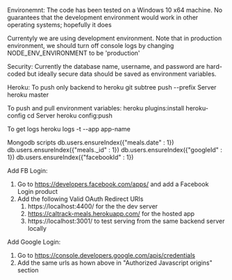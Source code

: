 
Environemnt:
The code has been tested on a Windows 10 x64 machine. No guarantees that the development environment would work in other operating systems; hopefully it does

Currentyly we are using development environment. Note that in production environment, we should turn off console logs by changing
NODE_ENV_ENVIRONMENT to be 'production'


Security:
Currently the database name, username, and password are hard-coded but ideally secure data should be saved as environment variables.


Heroku:
To push only backend to heroku
git subtree push --prefix Server heroku master

To push and pull environment variables: 
heroku plugins:install heroku-config
cd Server
heroku config:push

To get logs 
heroku logs -t --app app-name

Mongodb scripts
db.users.ensureIndex({"meals.date" : 1})
db.users.ensureIndex({"meals._id" : 1})
db.users.ensureIndex({"googleId" : 1})
db.users.ensureIndex({"facebookId" : 1})


Add FB Login:
1. Go to https://developers.facebook.com/apps/ and add a Facebook Login product
2. Add the following Valid OAuth Redirect URIs
    1. https://localhost:4400/   for the the dev server
    2. https://caltrack-meals.herokuapp.com/  for the hosted app
    3. https://localhost:3001/  to test serving from the same backend server locally

Add Google Login:
1. Go to https://console.developers.google.com/apis/credentials
2. Add the same urls as hown above in "Authorized Javascript origins" section
